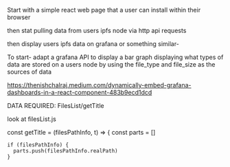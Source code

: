Start with a simple react web page that a user can install within their browser

  then stat pulling data from users ipfs node via http api requests
  
  then display users ipfs data on grafana or something similar-

To start- adapt a grafana API to display a bar graph displaying what types of data are stored on a users node by using the file_type and file_size as the sources of data

https://thenishchalraj.medium.com/dynamically-embed-grafana-dashboards-in-a-react-component-483b9ecd1dcd



  DATA REQUIRED: FilesList/getTitle
  
  
look at filesList.js


  const getTitle = (filesPathInfo, t) => {
  const parts = []

    if (filesPathInfo) {
      parts.push(filesPathInfo.realPath)
    }
